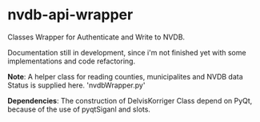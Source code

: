 # nvdb-api-wrapper
Classes Wrapper for Authenticate and Write to NVDB.

Documentation still in development, since i'm not finished yet with some implementations and code refactoring.

<b>Note</b>: A helper class for reading counties, municipalites and NVDB data Status is supplied here. 'nvdbWrapper.py'

<b>Dependencies</b>: The construction of DelvisKorriger Class depend on PyQt, because of the use of pyqtSiganl and slots.
